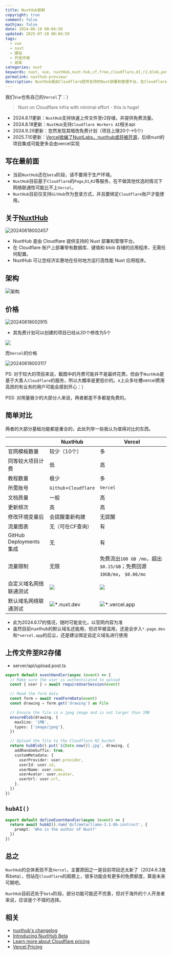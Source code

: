 ```yaml
---
title: NuxtHub尝鲜
copyright: true
comment: false
mathjax: false
date: 2024-06-18 00:04:59
updated: 2025-07-10 00:04:59
tags:
  - vue
  - nuxt
  - 建站
  - 开发环境
  - 效率
categories: nuxt
keywords: nuxt, vue, nuxtHub,nuxt-hub,cf,free,cloudflare,d1,r2,blob,post
permalink: nuxthub-preview/
description: NuxtHub是由Cloudflare提供支持的Nuxt部署和管理平台，在Cloudflare账户上部署带有数据库、键值和blob存储的应用程序，无需任何配置。
---
```

我们`Vue`也有自己的`Vercel`了：）

> Nuxt on Cloudflare infra with minimal effort - this is huge!

- 2024.8.11更新：`NuxtHub`支持快速上传文件至r2存储，并提供免费流量。
- 2024.8.18更新：`NuxtHub`支持`Cloudflare Workers AI`相关api
- 2024.9.29更新：忽然发现其暗改免费计划（项目上限20个->5个）
- 2025.7.10更新：[Vercel收编了NuxtLabs，nuxthub或将被开源](https://nuxtlabs.com)，后续nuxt的项目集成可能更多会由vercel实现

<!-- more -->
## 写在最前面

- 当前`NuxtHub`还在`beta`阶段，请不要用于生产环境。
- `NuxtHub`目前基于`Cloudflare`的`Page`,`D1`,`R2`等服务，在不做其他优选的情况下网络联通性可能比不上`Vercel`。
- `NuxtHub`目前仅支持`GitHub`作为登录方式，并且要绑定`Cloudflare`账户才能使用。

## 关于[NuxtHub](https://hub.nuxt.com/)

![20240618002457](https://cdn.zyha.cn/blog/20240618002457.png?x-oss-process=style/blog)

- NuxtHub 是由 Cloudflare 提供支持的 Nuxt 部署和管理平台。
- 在 Cloudflare 账户上部署带有数据库、键值和 blob 存储的应用程序，无需任何配置。
- NuxtHub 可让您经济实惠地在任何地方运行高性能 Nuxt 应用程序。

## 架构

![架构](https://img.tucang.cc/api/image/show/a7a98a507e6564ad3f682138e81dbdae)

## 价格

![20240618002915](https://cdn.zyha.cn/blog/20240618002915.png?x-oss-process=style/blog)

- 其免费计划可以创建的项目已经从20个修改为5个

![](https://img1.tucang.cc/api/image/show/0efb6fc56725f34d1d9e9f69966903cb)

而`Vercel`的价格

![20240618003117](https://cdn.zyha.cn/blog/20240618003117.png?x-oss-process=style/blog)

PS: 对于较大的项目来说，截图中的月费可能并不是最终花费。但由于`NuxtHub`是基于大善人`Cloudflare`的服务，所以大概率是更低价的。x上众多吐槽vercel费用高昂的有业务的用户可能会感到开心：）

PSS: 对用量极少的大部分人来说，两者都差不多都是免费的。

## 简单对比

两者的大部分基础功能都是重合的，此处列举一些我认为值得对比的东西。

|                      | NuxtHub                                                                              | Vercel                                                                                 |
| -------------------- | ------------------------------------------------------------------------------------ | -------------------------------------------------------------------------------------- |
| 官网模板数量               | 较少（10个）                                                                               | 多                                                                                      |
| 同等较大项目计费             | 低                                                                                    | 高                                                                                      |
| 教程数量                 | 极少                                                                                   | 多                                                                                      |
| 所需账号                 | `Github`+`Cloudflare`                                                                | `Vercel`                                                                               |
| 文档质量                 | 一般                                                                                   | 高                                                                                      |
| 更新频次                 | 高                                                                                    | 高                                                                                      |
| 修改环境变量后              | 会提醒重新构建                                                                              | 无提醒                                                                                    |
| 流量图表                 | 无（可在CF查询）                                                                            | 有                                                                                      |
| GitHub Deployments集成 | 无                                                                                    | 有                                                                                      |
| 流量限制                 | 无限                                                                                   | 免费流出`100 GB /mo`，超出`$0.15/GB`；免费回源`10GB/mo`， `$0.06/mo`                                           |
| 自定义域名网络联通测试          | ![](https://cdn.zyha.cn/blog/20240618010910.png?x-oss-process=style/blog)            | ![](https://cdn.zyha.cn/blog/20240618010749.png?x-oss-process=style/blog)              |
| 默认域名网络联通测试           | ![*.nuxt.dev](https://img.tucang.cc/api/image/show/cb5619c4fcc002aadc22eba15b396f2a) | ![*.vercel.app](https://img.tucang.cc/api/image/show/8435375c13d5731541694b931679b4ca) |

- 此为2024.6.17的情况，随时可能变化，以官网内容为准
- 虽然目前nuxthub的默认域名还能用，但迟早被滥用，还是会步入`*.page.dev`和`*vercel.app`的后尘，还是建议绑定自定义域名进行使用

## 上传文件至R2存储

- server/api/upload.post.ts

```ts
export default eventHandler(async (event) => {
  // Make sure the user is authenticated to upload
  const { user } = await requireUserSession(event)

  // Read the form data
  const form = await readFormData(event)
  const drawing = form.get('drawing') as File

  // Ensure the file is a jpeg image and is not larger than 1MB
  ensureBlob(drawing, {
    maxSize: '1MB',
    types: ['image/jpeg'],
  })

  // Upload the file to the Cloudflare R2 bucket
  return hubBlob().put(`${Date.now()}.jpg`, drawing, {
    addRandomSuffix: true,
    customMetadata: {
      userProvider: user.provider,
      userId: user.id,
      userName: user.name,
      userAvatar: user.avatar,
      userUrl: user.url,
    },
  })
})
```

## `hubAI()`

```ts
export default defineEventHandler(async (event) => {
  return await hubAI().run('@cf/meta/llama-3.1-8b-instruct', {
    prompt: 'Who is the author of Nuxt?'
  })
})
```

## 总之

`NuxtHub`的总体表现不及`Vercel`，主要原因之一是目前项目还太新了（2024.6.3发布beta），但站在`Cloudflare`的肩膀上，很多功能会有更多的免费额度，算是未来可期吧。

`NuxtHub`目前还处于`beta`阶段，部分功能可能还不完善，但对于海外的个人开发者来说，应该是个不错的选择。

## 相关

- [nuxthub's changelog](https://hub.nuxt.com/changelog)
- [Introducing NuxtHub Beta](https://hub.nuxt.com/blog/beta)
- [Learn more about Cloudflare pricing](https://www.cloudflare.com/plans/developer-platform/)
- [Vercel Pricing](https://vercel.com/pricing)
